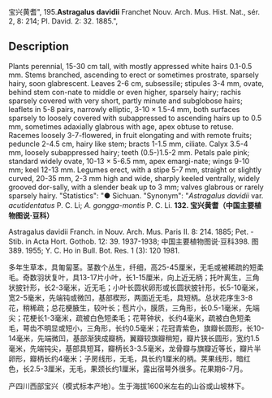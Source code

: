 宝兴黄耆",
195.**Astragalus davidii** Franchet Nouv. Arch. Mus. Hist. Nat., sér. 2, 8: 214; Pl. David. 2: 32. 1885.",

## Description
Plants perennial, 15-30 cm tall, with mostly appressed white hairs 0.1-0.5 mm. Stems branched, ascending to erect or sometimes prostrate, sparsely hairy, soon glabrescent. Leaves 2-6 cm, subsessile; stipules 3-4 mm, ovate, behind stem con-nate to middle or even higher, sparsely hairy; rachis sparsely covered with very short, partly minute and subglobose hairs; leaflets in 5-8 pairs, narrowly elliptic, 3-10 × 1.5-4 mm, both surfaces sparsely to loosely covered with subappressed to ascending hairs up to 0.5 mm, sometimes adaxially glabrous with age, apex obtuse to retuse. Racemes loosely 3-7-flowered, in fruit elongating and with remote fruits; peduncle 2-4.5 cm, hairy like stem; bracts 1-1.5 mm, ciliate. Calyx 3.5-4 mm, loosely subappressed hairy; teeth (0.5-)1.5-2 mm. Petals pale pink; standard widely ovate, 10-13 × 5-6.5 mm, apex emargi-nate; wings 9-10 mm; keel 12-13 mm. Legumes erect, with a stipe 5-7 mm, straight or slightly curved, 20-35 mm, 2-3 mm high and wide, sharply keeled ventrally, widely grooved dor-sally, with a slender beak up to 3 mm; valves glabrous or rarely sparsely hairy.
  "Statistics": "● Sichuan.
  "Synonym": "*Astragalus davidii* var. *acutidentatus* P. C. Li; *A. gongga-montis* P. C. Li.
**132. 宝兴黄耆（中国主要植物图说·豆科）**

Astragalus davidii Franch. in Nouv. Arch. Mus. Paris II. 8: 214. 1885; Pet. -Stib. in Acta Hort. Gothob. 12: 39. 1937-1938; 中国主要植物图说·豆科398. 图389. 1955; Y. C. Ho in Bull. Bot. Res. 1 (3): 120 1981.

多年生草本，具匍匐茎。茎数个丛生，纤细，高25-45厘米，无毛或被稀疏的短柔毛。奇数羽状复叶，具13-17片小叶，长1-15厘米，向上近无柄；托叶离生，三角状披针形，长2-3毫米，近无毛；小叶长圆状卵形或长圆状披针形，长5-10毫米，宽2-5毫米，先端钝或微凹，基部楔形，两面近无毛，具短柄。总状花序生3-8花，稍稀疏；总花梗腋生，较叶长；苞片小，膜质，三角形，长0.5-1毫米，先端尖；花梗长1-3毫米，疏被白色短柔毛；花萼钟状，长约4毫米，疏被白色短柔毛，萼齿不明显或短小，三角形，长约0.5毫米；花冠青紫色，旗瓣长圆形，长10-14毫米，先端微凹，基部渐狭成瓣柄，翼瓣较旗瓣稍短，瓣片狭长圆形，宽约1.5毫米，先端钝尖，基部具短耳，瓣柄长3-3.5毫米，龙骨瓣与旗瓣近等长，瓣片半卵形，瓣柄长约4毫米；子房线形，无毛，具长约1厘米的柄。荚果线形，暗红色，长2.5-3厘米，无毛，果颈长约1厘米，露出宿萼外很多。花果期6-7月。

产四川西部宝兴（模式标本产地）。生于海拔1600米左右的山谷或山坡林下。
